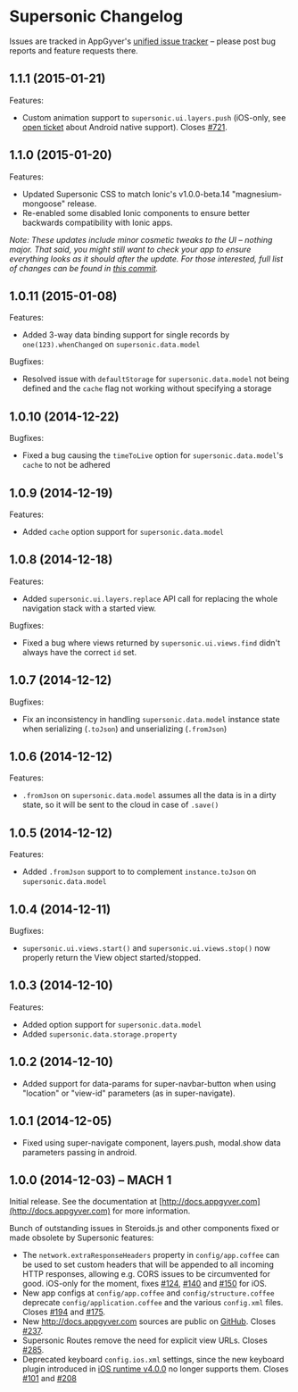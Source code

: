 # Supersonic Changelog

Issues are tracked in AppGyver's [unified issue tracker](https://github.com/appgyver/steroids/issues) – please post bug reports and feature requests there.

## 1.1.1 (2015-01-21)

Features:
- Custom animation support to `supersonic.ui.layers.push` (iOS-only, see [open ticket](https://github.com/AppGyver/steroids/issues/776) about Android native support). Closes [#721](https://github.com/AppGyver/steroids/issues/721).

## 1.1.0 (2015-01-20)

Features:
- Updated Supersonic CSS to match Ionic's v1.0.0-beta.14 "magnesium-mongoose" release.
- Re-enabled some disabled Ionic components to ensure better backwards compatibility with Ionic apps.

*Note: These updates include minor cosmetic tweaks to the UI – nothing major. That said, you might still want to check your app to ensure everything looks as it should after the update. For those interested, full list of changes can be found in [this commit](https://github.com/AppGyver/supersonic/commit/9bc7e85b355206087ff9722954e982957ca21304).*

## 1.0.11 (2015-01-08)

Features:
- Added 3-way data binding support for single records by `one(123).whenChanged` on `supersonic.data.model`

Bugfixes:
- Resolved issue with `defaultStorage` for `supersonic.data.model` not being defined and the `cache` flag not working without specifying a storage

## 1.0.10 (2014-12-22)

Bugfixes:
- Fixed a bug causing the `timeToLive` option for `supersonic.data.model`'s `cache` to not be adhered

## 1.0.9 (2014-12-19)

Features:
- Added `cache` option support for `supersonic.data.model`

## 1.0.8 (2014-12-18)

Features:
- Added `supersonic.ui.layers.replace` API call for replacing the whole navigation stack with a started view.

Bugfixes:
- Fixed a bug where views returned by `supersonic.ui.views.find` didn't always have the correct `id` set.

## 1.0.7 (2014-12-12)

Bugfixes:
- Fix an inconsistency in handling `supersonic.data.model` instance state when serializing (`.toJson`) and unserializing (`.fromJson`)

## 1.0.6 (2014-12-12)

Features:
- `.fromJson` on `supersonic.data.model` assumes all the data is in a dirty state, so it will be sent to the cloud in case of `.save()`

## 1.0.5 (2014-12-12)

Features:
- Added `.fromJson` support to to complement `instance.toJson` on `supersonic.data.model`

## 1.0.4 (2014-12-11)

Bugfixes:
- `supersonic.ui.views.start()` and `supersonic.ui.views.stop()` now properly return the View object started/stopped.

## 1.0.3 (2014-12-10)

Features:
- Added option support for `supersonic.data.model`
- Added `supersonic.data.storage.property`

## 1.0.2 (2014-12-10)

- Added support for data-params for super-navbar-button when using "location" or "view-id" parameters (as in super-navigate).

## 1.0.1 (2014-12-05)

- Fixed using super-navigate component, layers.push, modal.show data parameters passing in android.

## 1.0.0 (2014-12-03) – MACH 1

Initial release. See the documentation at [http://docs.appgyver.com](http://docs.appgyver.com) for more information.

Bunch of outstanding issues in Steroids.js and other components fixed or made obsolete by Supersonic features:

- The `network.extraResponseHeaders` property in `config/app.coffee` can be used to set custom headers that will be appended to all incoming HTTP responses, allowing e.g. CORS issues to be circumvented for good. iOS-only for the moment, fixes [#124](https://github.com/AppGyver/steroids/issues/124), [#140](https://github.com/AppGyver/steroids/issues/140) and [#150](https://github.com/AppGyver/steroids/issues/150) for iOS.
- New app configs at `config/app.coffee` and `config/structure.coffee` deprecate `config/application.coffee` and the various `config.xml` files. Closes [#194](https://github.com/AppGyver/steroids/issues/194) and [#175](https://github.com/AppGyver/steroids/issues/175).
- New http://docs.appgyver.com sources are public on [GitHub](https://github.com/AppGyver/supersonic/tree/master/docs). Closes [#237](https://github.com/AppGyver/steroids/issues/237).
- Supersonic Routes remove the need for explicit view URLs. Closes [#285](https://github.com/AppGyver/steroids/issues/285).
- Deprecated keyboard `config.ios.xml` settings, since the new keyboard plugin introduced in [iOS runtime v4.0.0](https://github.com/AppGyver/scanner/blob/master/changelog-ios.md#400-2014-10-10-native-css-with-pixate) no longer supports them. Closes [#101](https://github.com/AppGyver/steroids/issues/101) and [#208](https://github.com/AppGyver/steroids/issues/208)
